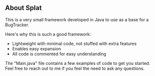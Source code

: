 <!-- ABOUT THE PROJECT -->
## About Splat

This is a very small framework developed in Java to use as a base for a BugTracker.

Here's why this is such a good framework:
* Lightweight with minimal code, not stuffed with extra features
* Enables easy expansion
* All code is commented for easy understanding

The "Main.java" file contains a few examples of code to get you started. Feel free to reach out to me if you feel the need to ask any questions.
